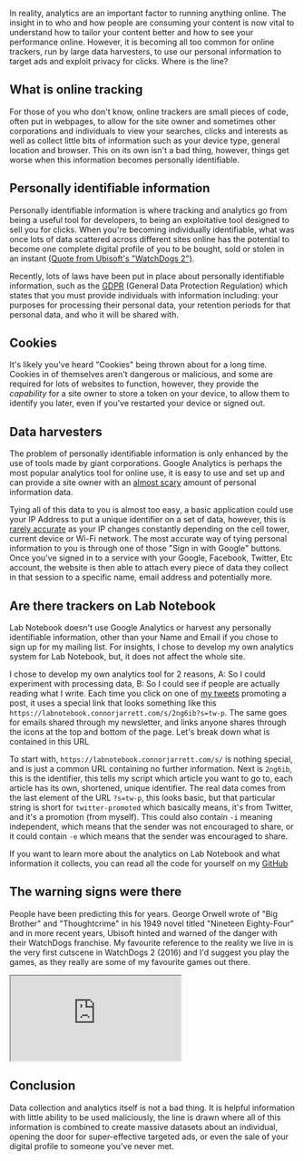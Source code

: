 <!-- 
# title: The ethics of tracking and analytics on the internet 
# description: I look at how analytics and tracking work online, and dispel some common myths
# seo-description: Connor Jarrett explores the ethics of tracking and analytics online and how to make them more ethical and privacy-first
# keywords: ethics, tracking, privacy, analytics, online privacy, online ethics, privacy-fist, security, personal information
# image: tracking-ethics.png
# date: 2023-5-26
-->
In reality, analytics are an important factor to running anything online. The insight in to who and how people are consuming your content is now vital to understand how to tailor your content better and how to see your performance online. However, it is becoming all too common for online trackers, run by large data harvesters, to use our personal information to target ads and exploit privacy for clicks. Where is the line?

## What is online tracking
For those of you who don't know, online trackers are small pieces of code, often put in webpages, to allow for the site owner and sometimes other corporations and individuals to view your searches, clicks and interests as well as collect little bits of information such as your device type, general location and browser. This on its own isn't a bad thing, however, things get worse when this information becomes personally identifiable.

## Personally identifiable information
Personally identifiable information is where tracking and analytics go from being a useful tool for developers, to being an exploitative tool designed to sell you for clicks. When you're becoming individually identifiable, what was once lots of data scattered across different sites online has the potential to become one complete digital profile of you to be bought, sold or stolen in an instant [(Quote from Ubisoft's "WatchDogs 2")](https://www.youtube.com/watch?v=scyA9cnbja4&t=48s).

Recently, lots of laws have been put in place about personally identifiable information, such as the [GDPR](https://gdpr-info.eu)  (General Data Protection Regulation) which states that you must provide individuals with information including: your purposes for processing their personal data, your retention periods for that personal data, and who it will be shared with.

## Cookies
It's likely you've heard "Cookies" being thrown about for a long time. Cookies in of themselves aren't dangerous or malicious, and some are required for lots of websites to function, however, they provide the *capability* for a site owner to store a token on your device, to allow them to identify you later, even if you've restarted your device or signed out.

## Data harvesters
The problem of personally identifiable information is only enhanced by the use of tools made by giant corporations. Google Analytics is perhaps the most popular analytics tool for online use, it is easy to use and set up and can provide a site owner with an [almost scary](https://support.google.com/firebase/answer/9268042) amount of personal information data.

Tying all of this data to you is almost too easy, a basic application could use your IP Address to put a unique identifier on a set of data, however, this is [rarely accurate](https://whatismyipaddress.com/ip-basics#:~:text=As%20you%20move%20from%20the,your%20computer%20and%20flip%20switches.) as your IP changes constantly depending on the cell tower, current device or Wi-Fi network. The most accurate way of tying personal information to you is through one of those "Sign in with Google" buttons. Once you've signed in to a service with your Google, Facebook, Twitter, Etc account, the website is then able to attach every piece of data they collect in that session to a specific name, email address and potentially more.

## Are there trackers on Lab Notebook
Lab Notebook doesn't use Google Analytics or harvest any personally identifiable information, other than your Name and Email if you chose to sign up for my mailing list. For insights, I chose to develop my own analytics system for Lab Notebook, but, it does not affect the whole site. 

I chose to develop my own analytics tool for 2 reasons, A: So I could experiment with processing data, B: So I could see if people are actually reading what I write. Each time you click on one of [my tweets](https://twitter.com/ConnorJrt) promoting a post, it uses a special link that looks something like this `https://labnotebook.connorjarrett.com/s/2ng6ib?s=tw-p`. The same goes for emails shared through my newsletter, and links anyone shares through the icons at the top and bottom of the page. Let's break down what is contained in this URL

To start with, `https://labnotebook.connorjarrett.com/s/` is nothing special, and is just a common URL containing no further information. Next is `2ng6ib`, this is the identifier, this tells my script which article you want to go to, each article has its own, shortened, unique identifier. The real data comes from the last element of the URL `?s=tw-p`, this looks basic, but that particular string is short for `twitter-promoted` which basically means, it's from Twitter, and it's a promotion (from myself). This could also contain `-i` meaning independent, which means that the sender was not encouraged to share, or it could contain `-e` which means that the sender was encouraged to share.

If you want to learn more about the analytics on Lab Notebook and what information it collects, you can read all the code for yourself on my [GitHub](https://github.com/conjardev/lab-notebook/blob/master/js/share.js)

## The warning signs were there
People have been predicting this for years. George Orwell wrote of "Big Brother" and "Thoughtcrime" in his 1949 novel titled "Nineteen Eighty-Four" and in more recent years, Ubisoft hinted and warned of the danger with their WatchDogs franchise. My favourite reference to the reality we live in is the very first cutscene in WatchDogs 2 (2016) and I'd suggest you play the games, as they really are some of my favourite games out there.
<iframe class="youtube" src="https://www.youtube-nocookie.com/embed/scyA9cnbja4"></iframe>

## Conclusion
Data collection and analytics itself is not a bad thing. It is helpful information with little ability to be used maliciously, the line is drawn where all of this information is combined to create massive datasets about an individual, opening the door for super-effective targeted ads, or even the sale of your digital profile to someone you've never met.